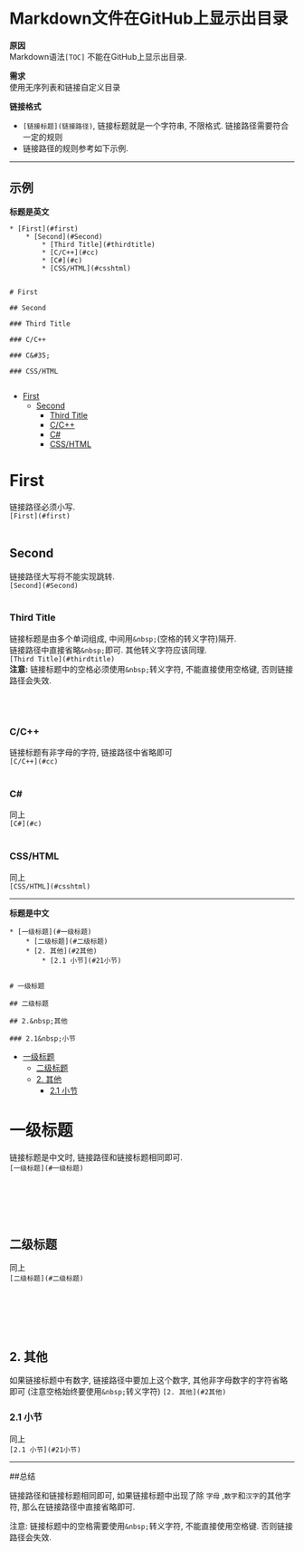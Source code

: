 # Markdown文件在GitHub上显示出目录

**原因** <br>	
Markdown语法`[TOC]` 不能在GitHub上显示出目录.

**需求** <br>
使用无序列表和链接自定义目录

**链接格式** <br>

* `[链接标题](链接路径)`, 链接标题就是一个字符串, 不限格式. 链接路径需要符合一定的规则
* 链接路径的规则参考如下示例.


-----

## 示例

**标题是英文**

```
* [First](#first) 
	* [Second](#Second) 
		* [Third Title](#thirdtitle)
		* [C/C++](#cc)
		* [C#](#c)
		* [CSS/HTML](#csshtml)


# First 

## Second

### Third Title

### C/C++

### C&#35;

### CSS/HTML


```

* [First](#first)
	* [Second](#Second) 
		* [Third Title](#thirdtitle)
		* [C/C++](#cc)
		* [C#](#c)
		* [CSS/HTML](#csshtml)


# First 

链接路径必须小写.<br>
`[First](#first)` 
<br><br>

## Second
链接路径大写将不能实现跳转. <br>
`[Second](#Second) `
<br><br>
### Third&nbsp;Title
链接标题是由多个单词组成, 中间用`&nbsp;`(空格的转义字符)隔开. <br>
链接路径中直接省略`&nbsp;`即可. 其他转义字符应该同理. <br>
`[Third Title](#thirdtitle)`
<br>
**注意:** 链接标题中的空格必须使用`&nbsp;`转义字符, 不能直接使用空格键, 否则链接路径会失效.

<br><br>
### C/C++
链接标题有非字母的字符, 链接路径中省略即可<br>
`[C/C++](#cc)`
<br><br>
### C&#35;
同上<br>
`[C#](#c)`
<br><br>
### CSS/HTML
同上<br>
`[CSS/HTML](#csshtml)`





----


**标题是中文**
```
* [一级标题](#一级标题)
	* [二级标题](#二级标题)
	* [2. 其他](#2其他)
		* [2.1 小节](#21小节)  


# 一级标题

## 二级标题

## 2.&nbsp;其他

### 2.1&nbsp;小节

```

* [一级标题](#一级标题)
	* [二级标题](#二级标题)
	* [2. 其他](#2其他)
		* [2.1 小节](#21小节) 
	
# 一级标题
链接标题是中文时, 链接路径和链接标题相同即可.
<br>
`[一级标题](#一级标题)`

<br><br><br><br>
## 二级标题
同上 <br>
`[二级标题](#二级标题)`
<br><br><br><br><br><br>

## 2.&nbsp;其他
如果链接标题中有数字, 链接路径中要加上这个数字, 其他非字母数字的字符省略即可 (注意空格始终要使用`&nbsp;`转义字符)
`[2. 其他](#2其他)`

### 2.1&nbsp;小节
同上 <br>
`[2.1 小节](#21小节)` 




----


##总结

链接路径和链接标题相同即可, 如果链接标题中出现了除 `字母`	,`数字`和`汉字`的其他字符, 那么在链接路径中直接省略即可. 
<br>

注意: 链接标题中的空格需要使用`&nbsp;`转义字符, 不能直接使用空格键. 否则链接路径会失效.






